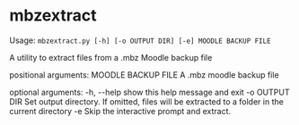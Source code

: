 # mbzextract

Usage: `mbzextract.py [-h] [-o OUTPUT DIR] [-e] MOODLE BACKUP FILE`

A utility to extract files from a .mbz Moodle backup file

positional arguments:
  MOODLE BACKUP FILE  A .mbz moodle backup file

optional arguments:
    -h, --help          show this help message and exit
    -o OUTPUT DIR       Set output directory. If omitted, files will be
                          extracted to a folder in the current directory
    -e                  Skip the interactive prompt and extract.
